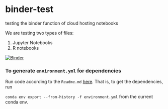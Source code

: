 # binder-test
 testing the binder function of cloud hosting notebooks

We are testing two types of files:

1. Jupyter Notebooks
2. R notebooks

[![Binder](https://mybinder.org/badge_logo.svg)](https://mybinder.org/v2/gh/bbpi2/binder-test/HEAD)



### To generate `environment.yml` for dependencies

Run code according to the `Readme.md` [here](https://github.com/binder-examples/conda). That is, to get the dependencies, run

`conda env export --from-history -f environment.yml` from the current conda env. 



